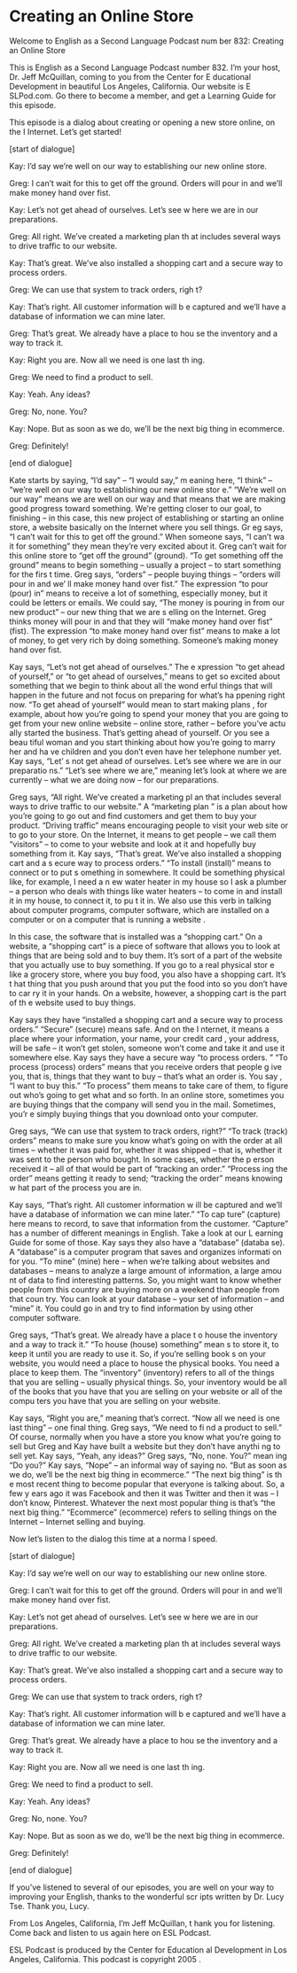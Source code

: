 # Creating an Online Store

Welcome to English as a Second Language Podcast num ber 832: Creating an Online Store 

This is English as a Second Language Podcast number  832. I’m your host, Dr. Jeff McQuillan, coming to you from the Center for E ducational Development in beautiful Los Angeles, California. Our website is E SLPod.com. Go there to become a member, and get a Learning Guide for this episode. 

This episode is a dialog about creating or opening a new store online, on the I Internet. Let’s get started! 

[start of dialogue] 

Kay:  I’d say we’re well on our way to establishing  our new online store.   

Greg:  I can’t wait for this to get off the ground.  Orders will pour in and we’ll make money hand over fist. 

Kay:  Let’s not get ahead of ourselves. Let’s see w here we are in our preparations. 

Greg:  All right. We’ve created a marketing plan th at includes several ways to drive traffic to our website.   

Kay:  That’s great. We’ve also installed a shopping  cart and a secure way to process orders.   

Greg:  We can use that system to track orders, righ t? 

Kay:  That’s right. All customer information will b e captured and we’ll have a database of information we can mine later.   

Greg:  That’s great. We already have a place to hou se the inventory and a way to track it.   

Kay:  Right you are. Now all we need is one last th ing. 

Greg:  We need to find a product to sell. 

Kay:  Yeah. Any ideas? 

Greg:  No, none. You? 

Kay:  Nope. But as soon as we do, we’ll be the next  big thing in ecommerce. 

Greg:  Definitely! 

[end of dialogue] 

Kate starts by saying, “I’d say” – “I would say,” m eaning here, “I think” – “we’re well on our way to establishing our new online stor e.” “We’re well on our way” means we are well on our way and that means that we  are making good progress toward something. We’re getting closer to our goal, to finishing – in this case, this new project of establishing or starting an online store, a website basically on the Internet where you sell things. Gr eg says, “I can’t wait for this to get off the ground.” When someone says, “I can’t wa it for something” they mean they’re very excited about it. Greg can’t wait for this online store to “get off the ground” (ground). “To get something off the ground”  means to begin something – usually a project – to start something for the firs t time. Greg says, “orders” – people buying things – “orders will pour in and we’ ll make money hand over fist.” The expression “to pour (pour) in” means to receive  a lot of something, especially money, but it could be letters or emails. We could say, “The money is pouring in from our new product” – our new thing that we are s elling on the Internet. Greg thinks money will pour in and that they will “make money hand over fist” (fist). The expression “to make money hand over fist” means  to make a lot of money, to get very rich by doing something. Someone’s making money hand over fist.  

Kay says, “Let’s not get ahead of ourselves.” The e xpression “to get ahead of yourself,” or “to get ahead of ourselves,” means to  get so excited about something that we begin to think about all the wond erful things that will happen in the future and not focus on preparing for what’s ha ppening right now. “To get ahead of yourself” would mean to start making plans , for example, about how you’re going to spend your money that you are going  to get from your new online website – online store, rather – before you’ve actu ally started the business. That’s getting ahead of yourself. Or you see a beau tiful woman and you start thinking about how you’re going to marry her and ha ve children and you don’t even have her telephone number yet. Kay says, “Let’ s not get ahead of ourselves. Let’s see where we are in our preparatio ns.” “Let’s see where we are,” meaning let’s look at where we are currently – what  we are doing now – for our preparations.  

 Greg says, “All right. We’ve created a marketing pl an that includes several ways to drive traffic to our website.” A “marketing plan ” is a plan about how you’re going to go out and find customers and get them to buy your product. “Driving traffic” means encouraging people to visit your web site or to go to your store. On the Internet, it means to get people – we call them  “visitors” – to come to your website and look at it and hopefully buy something from it. Kay says, “That’s great. We’ve also installed a shopping cart and a s ecure way to process orders.” “To install (install)” means to connect or to put s omething in somewhere. It could be something physical like, for example, I need a n ew water heater in my house so I ask a plumber – a person who deals with things  like water heaters – to come in and install it in my house, to connect it, to pu t it in. We also use this verb in talking about computer programs, computer software,  which are installed on a computer or on a computer that is running a website .  

In this case, the software that is installed was a “shopping cart.” On a website, a “shopping cart” is a piece of software that allows you to look at things that are being sold and to buy them. It’s sort of a part of the website that you actually use to buy something. If you go to a real physical stor e like a grocery store, where you buy food, you also have a shopping cart. It’s t hat thing that you push around that you put the food into so you don’t have to car ry it in your hands. On a website, however, a shopping cart is the part of th e website used to buy things.  

Kay says they have “installed a shopping cart and a  secure way to process orders.” “Secure” (secure) means safe. And on the I nternet, it means a place where your information, your name, your credit card , your address, will be safe – it won’t get stolen, someone won’t come and take it  and use it somewhere else. Kay says they have a secure way “to process orders. ” “To process (process) orders” means that you receive orders that people g ive you, that is, things that they want to buy – that’s what an order is. You say , “I want to buy this.” “To process” them means to take care of them, to figure  out who’s going to get what and so forth. In an online store, sometimes you are  buying things that the company will send you in the mail. Sometimes, you’r e simply buying things that you download onto your computer.  

Greg says, “We can use that system to track orders,  right?” “To track (track) orders” means to make sure you know what’s going on  with the order at all times – whether it was paid for, whether it was shipped –  that is, whether it was sent to the person who bought. In some cases, whether the p erson received it – all of that would be part of “tracking an order.” “Process ing the order” means getting it ready to send; “tracking the order” means knowing w hat part of the process you are in.  

 Kay says, “That’s right. All customer information w ill be captured and we’ll have a database of information we can mine later.” “To cap ture” (capture) here means to record, to save that information from the customer.  “Capture” has a number of different meanings in English. Take a look at our L earning Guide for some of those. Kay says they also have a “database” (databa se). A “database” is a computer program that saves and organizes informati on for you. “To mine” (mine) here – when we’re talking about websites and  databases – means to analyze a large amount of information, a large amou nt of data to find interesting patterns. So, you might want to know whether people  from this country are buying more on a weekend than people from that coun try. You can look at your database – your set of information – and “mine” it.  You could go in and try to find information by using other computer software. 

Greg says, “That’s great. We already have a place t o house the inventory and a way to track it.” “To house (house) something” mean s to store it, to keep it until you are ready to use it. So, if you’re selling book s on your website, you would need a place to house the physical books. You need a place to keep them. The “inventory” (inventory) refers to all of the things  that you are selling – usually physical things. So, your inventory would be all of  the books that you have that you are selling on your website or all of the compu ters you have that you are selling on your website.  

Kay says, “Right you are,” meaning that’s correct. “Now all we need is one last thing” – one final thing. Greg says, “We need to fi nd a product to sell.” Of course, normally when you have a store you know what you’re  going to sell but Greg and Kay have built a website but they don’t have anythi ng to sell yet. Kay says, “Yeah, any ideas?” Greg says, “No, none. You?” mean ing “Do you?” Kay says, “Nope” – an informal way of saying no. “But as soon  as we do, we’ll be the next big thing in ecommerce.” “The next big thing” is th e most recent thing to become popular that everyone is talking about. So, a few y ears ago it was Facebook and then it was Twitter and then it was – I don’t know,  Pinterest. Whatever the next most popular thing is that’s “the next big thing.” “Ecommerce” (ecommerce) refers to selling things on the Internet – Internet  selling and buying.  

Now let’s listen to the dialog this time at a norma l speed. 

[start of dialogue] 

Kay:  I’d say we’re well on our way to establishing  our new online store.    

 Greg:  I can’t wait for this to get off the ground.  Orders will pour in and we’ll make money hand over fist. 

Kay:  Let’s not get ahead of ourselves. Let’s see w here we are in our preparations. 

Greg:  All right. We’ve created a marketing plan th at includes several ways to drive traffic to our website.   

Kay:  That’s great. We’ve also installed a shopping  cart and a secure way to process orders.   

Greg:  We can use that system to track orders, righ t? 

Kay:  That’s right. All customer information will b e captured and we’ll have a database of information we can mine later.   

Greg:  That’s great. We already have a place to hou se the inventory and a way to track it.   

Kay:  Right you are. Now all we need is one last th ing. 

Greg:  We need to find a product to sell. 

Kay:  Yeah. Any ideas? 

Greg:  No, none. You? 

Kay:  Nope. But as soon as we do, we’ll be the next  big thing in ecommerce. 

Greg:  Definitely! 

[end of dialogue] 

If you’ve listened to several of our episodes, you are well on your way to improving your English, thanks to the wonderful scr ipts written by Dr. Lucy Tse. Thank you, Lucy.  

From Los Angeles, California, I’m Jeff McQuillan, t hank you for listening. Come back and listen to us again here on ESL Podcast. 

 ESL Podcast is produced by the Center for Education al Development in Los Angeles, California. This podcast is copyright 2005 .


